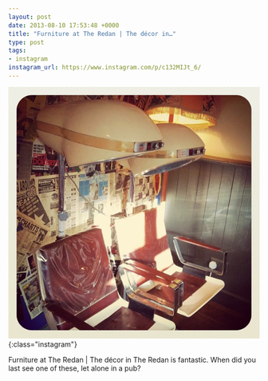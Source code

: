 ```yaml
---
layout: post
date: 2013-08-10 17:53:48 +0000
title: "Furniture at The Redan | The décor in…"
type: post
tags:
- instagram
instagram_url: https://www.instagram.com/p/c132MIJt_6/
---
```


![Instagram - c132MIJt_6](/assets/c132MIJt_6.jpg){:class="instagram"}

Furniture at The Redan | The décor in The Redan is fantastic. When did you last see one of these, let alone in a pub?
